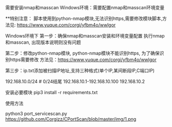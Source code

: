 需要安装nmap和masscan
Windows环境：需要配置nmap和masscan环境变量

**特别注意：
脚本使用到python-nmap模块,无法识别https,需要修改模块脚本,方法见:
https://www.yuque.com/corgi/yfbm4o/wwlgor

Windows环境下
第一步：确保nmap和masscan安装和环境变量配置
执行nmap和masscan, 出现版本说明则没有问题

第二步：修改python-nmap模块, python-nmap模块不能识别https, 为了确保识别https需要修改
方法见：https://www.yuque.com/corgi/yfbm4o/wwlgor

第三步：ip.txt添加被扫描IP地址,支持三种格式(单个IP,某间断段IP,C端口IP)

192.168.10.0/24   # 0/24结尾
192.168.10.1-192.168.10.100
192.168.10.2

安装必要模块
pip3 install -r requirements.txt

使用方法

python3 port_servicescan.py
https://github.com/Corgizz/CPortScan/blob/master/img/1.png
